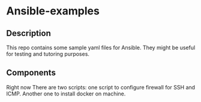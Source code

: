 # Ansible-examples

## Description
This repo contains some sample yaml files for Ansible. They might be useful for testing and tutoring purposes.

## Components
Right now There are two scripts: one script to configure firewall for SSH and ICMP. Another one to install docker on machine.
